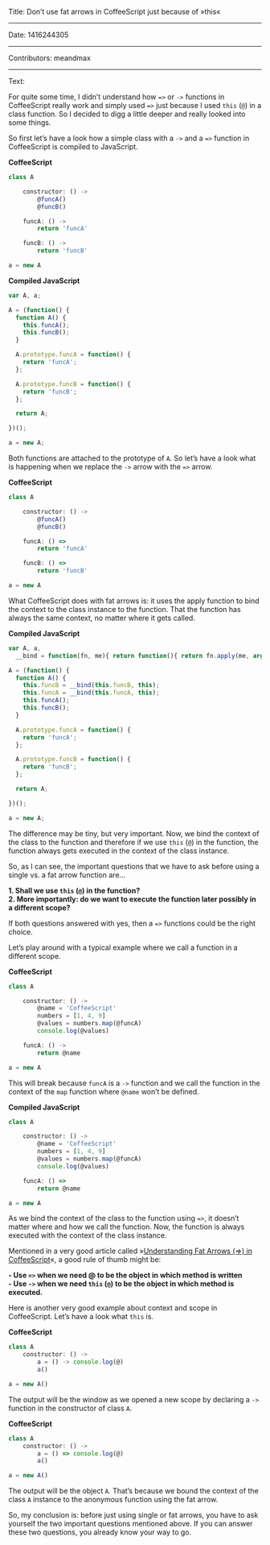 Title: Don’t use fat arrows in CoffeeScript just because of »this«

-----

Date: 1416244305

-----

Contributors: meandmax

-----

Text:

For quite some time, I didn’t understand how `=>` or `->` functions in CoffeeScript really work and simply used `=>` just because I used `this` (`@`) in a class function. So I decided to digg a little deeper and really looked into some things.

So first let’s have a look how a simple class with a `->` and a `=>` function in CoffeeScript is compiled to JavaScript.

**CoffeeScript**

```js
class A

    constructor: () ->
        @funcA()
        @funcB()

    funcA: () ->
        return 'funcA'

    funcB: () ->
        return 'funcB'

a = new A
```

**Compiled JavaScript**

```js
var A, a;

A = (function() {
  function A() {
    this.funcA();
    this.funcB();
  }

  A.prototype.funcA = function() {
    return 'funcA';
  };

  A.prototype.funcB = function() {
    return 'funcB';
  };

  return A;

})();

a = new A;
```

Both functions are attached to the prototype of `A`. So let’s have a look what is happening when we replace the `->` arrow with the `=>` arrow.

**CoffeeScript**

```js
class A

    constructor: () ->
        @funcA()
        @funcB()

    funcA: () =>
        return 'funcA'

    funcB: () =>
        return 'funcB'

a = new A
```

What CoffeeScript does with fat arrows is: it uses the apply function to bind the context to the class instance to the function. That the function has always the same context, no matter where it gets called.

**Compiled JavaScript**

```js
var A, a,
  __bind = function(fn, me){ return function(){ return fn.apply(me, arguments); }; };

A = (function() {
  function A() {
    this.funcB = __bind(this.funcB, this);
    this.funcA = __bind(this.funcA, this);
    this.funcA();
    this.funcB();
  }

  A.prototype.funcA = function() {
    return 'funcA';
  };

  A.prototype.funcB = function() {
    return 'funcB';
  };

  return A;

})();

a = new A;
```

The difference may be tiny, but very important. Now, we bind the context of the class to the function and therefore if we use `this` (`@`) in the function, the function always gets executed in the context of the class instance.

So, as I can see, the important questions that we have to ask before using a single vs. a fat arrow function are…

**1. Shall we use `this` (`@`) in the function?**  
**2. More importantly: do we want to execute the function later possibly in a different scope?**

If both questions answered with yes, then a `=>` functions could be the right choice.

Let’s play around with a typical example where we call a function in a different scope.

**CoffeeScript**

```js
class A

    constructor: () ->
        @name = 'CoffeeScript'
        numbers = [1, 4, 9]
        @values = numbers.map(@funcA)
        console.log(@values)

    funcA: () ->
        return @name

a = new A
```

This will break because `funcA` is a `->` function and we call the function in the context of the `map` function where `@name` won’t be defined.

**Compiled JavaScript**

```js
class A

    constructor: () ->
        @name = 'CoffeeScript'
        numbers = [1, 4, 9]
        @values = numbers.map(@funcA)
        console.log(@values)

    funcA: () =>
        return @name

a = new A
```

As we bind the context of the class to the function using `=>`, it doesn’t matter where and how we call the function. Now, the function is always executed with the context of the class instance.

Mentioned in a very good article called »[Understanding Fat Arrows (=>) in CoffeeScript](http://webapplog.com/understanding-fat-arrows-in-CoffeeScript/)«, a good rule of thumb might be:

**- Use `=>` when we need @ to be the object in which method is written**  
**- Use `->` when we need `this` (`@`)  to be the object in which method is executed.**

Here is another very good example about context and scope in CoffeeScript. Let’s have a look what `this` is.

**CoffeeScript**

```js
class A
    constructor: () ->
        a = () -> console.log(@)
        a()

a = new A()
```

The output will be the window as we opened a new scope by declaring a `->` function in the constructor of class `A`.

**CoffeeScript**

```js
class A
    constructor: () ->
        a = () => console.log(@)
        a()

a = new A()
```

The output will be the object `A`. That’s because we bound the context of the class `A` instance to the anonymous function using the fat arrow.

So, my conclusion is: before just using single or fat arrows, you have to ask yourself the two important questions mentioned above. If you can answer these two questions, you already know your way to go.
